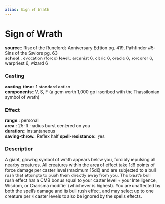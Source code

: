 ```yaml
---
alias: Sign of Wrath
---
```


# Sign of Wrath 

**source**:: Rise of the Runelords Anniversary Edition pg. 419, Pathfinder \#5: Sins of the Saviors pg. 63  
**school**:: evocation (force)
**level**:: arcanist 6, cleric 6, oracle 6, sorcerer 6, warpriest 6, wizard 6

### Casting 

**casting-time**:: 1 standard action  
**components**:: V, S, F (a gem worth 1,000 gp inscribed with the Thassilonian symbol of wrath)

### Effect 

**range**:: personal  
**area**:: 25-ft.-radius burst centered on you  
**duration**:: instantaneous  
**saving-throw**:: Reflex half
**spell-resistance**:: yes

### Description 

A giant, glowing symbol of wrath appears below you, forcibly repulsing all nearby creatures. All creatures within the area of effect take 1d6 points of force damage per caster level (maximum 15d6) and are subjected to a bull rush that attempts to push them directly away from you. The blast’s bull rush effect has a CMB bonus equal to your caster level + your Intelligence, Wisdom, or Charisma modifier (whichever is highest). You are unaffected by both the spell’s damage and its bull rush effect, and may select up to one creature per 4 caster levels to also be ignored by the spells effects.
